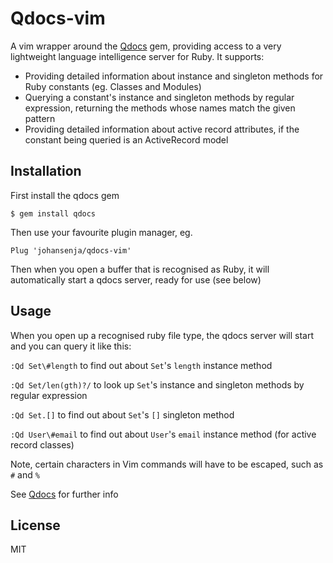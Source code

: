 # Qdocs-vim

A vim wrapper around the [Qdocs](https://github.com/johansenja/qdocs) gem, providing access to a very lightweight language intelligence server for Ruby. It supports:

- Providing detailed information about instance and singleton methods for Ruby constants (eg. Classes and Modules)
- Querying a constant's instance and singleton methods by regular expression, returning the methods whose names match the given pattern
- Providing detailed information about active record attributes, if the constant being queried is an ActiveRecord model

## Installation

First install the qdocs gem

`$ gem install qdocs`

Then use your favourite plugin manager, eg.

```vim
Plug 'johansenja/qdocs-vim'
```

Then when you open a buffer that is recognised as Ruby, it will automatically start a qdocs server, ready for use (see below) 


## Usage

When you open up a recognised ruby file type, the qdocs server will start and you can query it like this:

`:Qd Set\#length` to find out about `Set`'s `length` instance method

`:Qd Set/len(gth)?/` to look up `Set`'s instance and singleton methods by regular expression

`:Qd Set.[]` to find out about `Set`'s `[]` singleton method

`:Qd User\#email` to find out about `User`'s `email` instance method (for active record classes)

Note, certain characters in Vim commands will have to be escaped, such as `#` and `%`

See [Qdocs](https://github.com/johansenja/qdocs) for further info

## License

MIT
